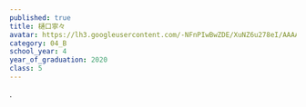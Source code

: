 ```yaml
---
published: true
title: 樋口寧々
avatar: https://lh3.googleusercontent.com/-NFnPIwBwZDE/XuNZ6u278eI/AAAAAAAATrw/hBl7aKPqiOcJcCkZidJj8IbRLhS2Q8HFQCE0YBhgLKqgEAL1OcqyYxvrhuQzR4I4hTUSPwXRie-64sl8zaRD2UrFFFnQ1zjURs7VCuNWowCtI_BpbjfHVXCzAQkrMZKLqUi3fq_Rx_ktz8TpFNcFM6kMfL0vm89Z8bfSsmNsb6h7sVwjBsGGlW6iDJjd8xm6LXLv-XsuroNCTa0eooerbJUn0AkjX49KlMNqLYmAB_6CmnBBwBXP0eJ7Xc7NjCzqADL6IHEevdi7FL76C8zl2kpKR3rD-3VweVNYK0BuHC98X-uk0DLOvDXEV-M55W18ru5AHArMbnppLEk_Wqdbc0maEgGqhtL4_VLLo92PqWXyMyhagekexaBIJ3N23grdM3OEmcSdVzN_UVQxjOeb0pF8rBd5OZvKxtATds-2KIPy9FA-SRHEYSeR3eTc70mrbmpNS6us9h5P2SYSvcPdwWTp5xQeU-f3lhdoIXrO0Dylxb8wj2nGJLKnWibGiwhzRwTiJthtxeo2jNSnNJoK0nfxXMuEaygQbG_lpi6vd_RldVuyc0-Zzy4vn8UOIGdLBPzrm_qFTXuoHiyELNsav4c-LDV4kL_fSzIHNKvgJZI7aV4ZjPM7opq7UAGY4kMAjG_5SytKAmfGMp5m0tB4Ovj_L9u3A0QdPcrGn8jrxBhiZ5vsvqKQhpule_THd790hGjwejrOBkjnHKvqOUEttjpm6YSTlf-XpsDmnuo-YhuOUeO3Amd8upvQLmagmY_iRhU7ofw9_4eLRMOG2jfcF/fc0b2749cc90d815165e6ea505c47044.jpg
category: 04_B
school_year: 4
year_of_graduation: 2020
class: 5
---
```

.
